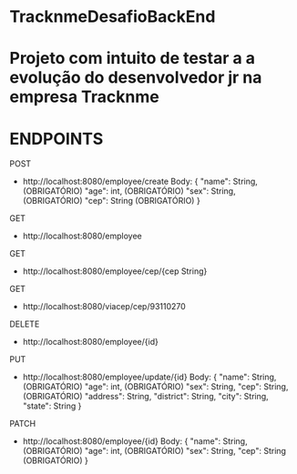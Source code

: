 # TracknmeDesafioBackEnd

# Projeto com intuito de testar a a evolução do desenvolvedor jr na empresa Tracknme

# ENDPOINTS 
POST
- http://localhost:8080/employee/create
Body: {
   "name": String, (OBRIGATÓRIO)
   "age": int, (OBRIGATÓRIO)
   "sex": String, (OBRIGATÓRIO)
   "cep": String (OBRIGATÓRIO)
}

GET
- http://localhost:8080/employee

GET
- http://localhost:8080/employee/cep/{cep String}

GET
- http://localhost:8080/viacep/cep/93110270

DELETE
- http://localhost:8080/employee/{id}

PUT
- http://localhost:8080/employee/update/{id}
Body: {
            "name": String, (OBRIGATÓRIO)
            "age": int, (OBRIGATÓRIO)
            "sex": String,
            "cep": String, (OBRIGATÓRIO)
            "address": String,
            "district": String,
            "city": String,
            "state": String
}

PATCH
- http://localhost:8080/employee/{id}
Body: {
            "name": String, (OBRIGATÓRIO)
            "age": int, (OBRIGATÓRIO)
            "sex": String,
            "cep": String (OBRIGATÓRIO)
}
